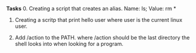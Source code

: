 **Tasks**
0. Creating a script that creates an alias.
    Name: ls; Value: rm *

1. Creating a scritp that print hello user where user is the current linux user.

3. Add /action to the PATH. where /action should be the last directory the shell looks into when looking for a program.

